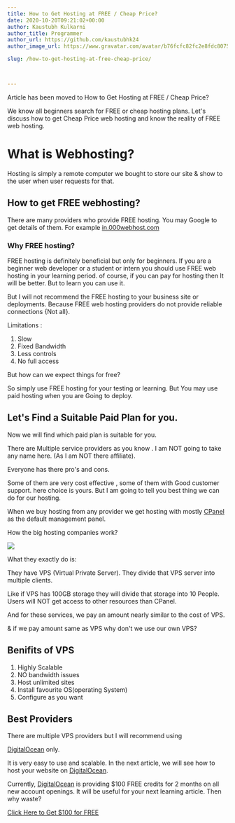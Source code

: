```yaml
---
title: How to Get Hosting at FREE / Cheap Price?
date: 2020-10-20T09:21:02+00:00
author: Kaustubh Kulkarni
author_title: Programmer
author_url: https://github.com/kaustubhk24
author_image_url: https://www.gravatar.com/avatar/b76fcfc82fc2e8fdc8075636f1735f61?s=200

slug: /how-to-get-hosting-at-free-cheap-price/



---
```

Article has been moved to
How to Get Hosting at FREE / Cheap Price?

We know all beginners search for FREE or cheap hosting plans. Let's discuss how to get Cheap Price web hosting and know the reality of FREE web hosting.



# What is Webhosting?

Hosting is simply a remote computer we bought to store our site & show to the user when user requests for that.

## How to get FREE webhosting?

There are many providers who provide FREE hosting. You may Google to get details of them. For example [in.000webhost.com](https://in.000webhost.com/)

### Why FREE hosting?

FREE hosting is definitely beneficial but only for beginners. If you are a beginner web developer or a student or intern you should use FREE web hosting in your learning period. of course, if you can pay for hosting then It will be better. But to learn you can use it. 

But I will not recommend the FREE hosting to your business site or deployments. Because FREE web hosting providers do not provide reliable connections {Not all}. 

Limitations :

 1. Slow
 2. Fixed Bandwidth
 3. Less controls
 4. No full access



But how can we expect things for free?

So simply use FREE hosting for your testing or learning. But You may use paid hosting when you are Going to deploy.



## Let's Find a Suitable Paid Plan for you.

Now we will find which paid plan is suitable for you. 

There are Multiple service providers as you know . I am NOT going to take any name here. (As I am NOT there affiliate).

Everyone has there pro's and cons.

Some of them are very cost effective , some of them with Good customer support. here choice is yours. But I am going to tell you best thing we can do for our hosting.

When we buy hosting from any provider we get hosting with mostly [CPanel](https://en.wikipedia.org/wiki/CPanel) as the default management panel.

How the big hosting companies work?


![](https://kaustubhk24.netlify.app/imgs/wp-content/uploads/2020/10/Yellow-Illustrated-Web-Designer-Business-Card-1-1.png) 

What they exactly do is:

They have VPS (Virtual Private Server). They divide that VPS server into multiple clients. 

Like if VPS has 100GB storage they will divide that storage into 10 People. Users will NOT get access to other resources than CPanel.

And for these services, we pay an amount nearly similar to the cost of VPS.

& if we pay amount same as VPS why don't we use our own VPS?

## Benifits of VPS

 1. Highly Scalable
 2. NO bandwidth issues
 3. Host unlimited sites
 4. Install favourite OS(operating System)
 5. Configure as you want

## Best Providers

There are multiple VPS providers but I will recommend using 

[DigitalOcean](https://m.do.co/c/253fdc8807b5) only.

It is very easy to use and scalable. In the next article, we will see how to host your website on [DigitalOcean](https://m.do.co/c/253fdc8807b5).

Currently, [DigitalOcean](https://m.do.co/c/253fdc8807b5) is providing $100 FREE credits for 2 months on all new account openings. It will be useful for your next learning article. Then why waste?



[Click Here to Get $100 for FREE](https://m.do.co/c/253fdc8807b5)

